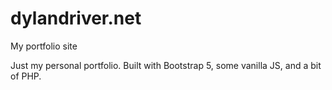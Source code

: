 # dylandriver.net
My portfolio site

Just my personal portfolio. Built with Bootstrap 5, some vanilla JS, and a bit of PHP.
